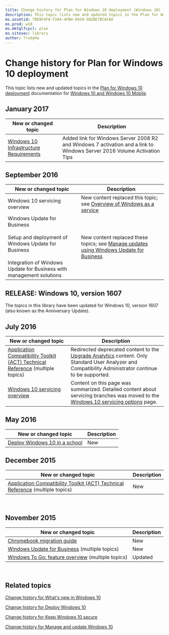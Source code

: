 ```yaml
---
title: Change history for Plan for Windows 10 deployment (Windows 10)
description: This topic lists new and updated topics in the Plan for Windows 10 deployment documentation for Windows 10 and Windows 10 Mobile.
ms.assetid: 70D9F4F8-F2A4-4FB4-9459-5B2BE7BCAC66
ms.prod: w10
ms.mktglfcycl: plan
ms.sitesec: library
author: TrudyHa
---
```


# Change history for Plan for Windows 10 deployment


This topic lists new and updated topics in the [Plan for Windows 10 deployment](index.md) documentation for [Windows 10 and Windows 10 Mobile](../index.md).

## January 2017
| New or changed topic | Description |
|----------------------|-------------|
| [Windows 10 Infrastructure Requirements](windows-10-infrastructure-requirements.md) | Added link for Windows Server 2008 R2 and Windows 7 activation and a link to Windows Server 2016 Volume Activation Tips | 

## September 2016

| New or changed topic | Description |
| --- | --- |
| Windows 10 servicing overview | New content replaced this topic; see [Overview of Windows as a service](https://technet.microsoft.com/en-us/itpro/windows/manage/waas-overview) |
| Windows Update for Business</br></br>Setup and deployment of Windows Update for Business</br></br>Integration of Windows Update for Business with management solutions | New content replaced these topics; see [Manage updates using Windows Update for Business](https://technet.microsoft.com/en-us/itpro/windows/manage/waas-manage-updates-wufb) |


## RELEASE: Windows 10, version 1607

The topics in this library have been updated for Windows 10, version 1607 (also known as the Anniversary Update).


## July 2016


| New or changed topic                                                                                                                             | Description |
|--------------------------------------------------------------------------------------------------------------------------------------------------|-------------|
|[Application Compatibility Toolkit (ACT) Technical Reference](act-technical-reference.md) (multiple topics) |Redirected deprecated content to the [Upgrade Analytics](../deploy/manage-windows-upgrades-with-upgrade-analytics.md) content. Only Standard User Analyzer and Compatibility Administrator continue to be supported.|
| [Windows 10 servicing overview](windows-10-servicing-options.md) | Content on this page was summarized. Detailed content about servicing branches was moved to the [Windows 10 servicing options](../manage/introduction-to-windows-10-servicing.md) page. |


## May 2016


| New or changed topic                                                                                                                             | Description |
|--------------------------------------------------------------------------------------------------------------------------------------------------|-------------|
| [Deploy Windows 10 in a school](deploy-windows-10-in-a-school.md) | New|

## December 2015


| New or changed topic                                                                                                                             | Description |
|--------------------------------------------------------------------------------------------------------------------------------------------------|-------------|
| [Application Compatibility Toolkit (ACT) Technical Reference](act-technical-reference.md) (multiple topics) | New         |
 

## November 2015


| New or changed topic                                                                             | Description |
|--------------------------------------------------------------------------------------------------|-------------|
| [Chromebook migration guide](chromebook-migration-guide.md)                                     | New         |
| [Windows Update for Business](windows-update-for-business.md) (multiple topics)                 | New         |
| [Windows To Go: feature overview](windows-to-go-overview.md) (multiple topics) | Updated     |

 

## Related topics


[Change history for What's new in Windows 10](../whats-new/change-history-for-what-s-new-in-windows-10.md)

[Change history for Deploy Windows 10](../deploy/change-history-for-deploy-windows-10.md)

[Change history for Keep Windows 10 secure](../keep-secure/change-history-for-keep-windows-10-secure.md)

[Change history for Manage and update Windows 10](../manage/change-history-for-manage-and-update-windows-10.md)

 

 





